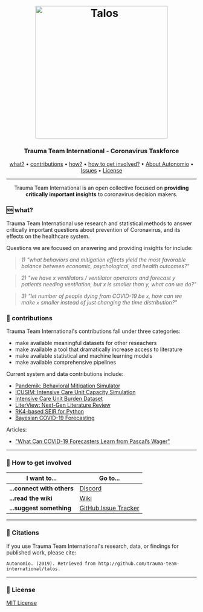 <h1 align="center">
  <br>
  <a href="http://autonom.io"><img src="https://raw.githubusercontent.com/autonomio/trauma-team-international/master/logo.png" alt="Talos" width="350"></a>
  <br>
</h1>

<h3 align="center">Trauma Team International - Coronavirus Taskforce</h3>

<p align="center">
  <a href="#sos-what">what?</a> •
  <a href="#gem-contributions">contributions</a> •
  <a href="#wrench-how">how?</a> •
  <a href="#how-to-get-involved">how to get involved?</a> •
  <a href="https://autonom.io">About Autonomio</a> •
  <a href="https://github.com/autonomio/talos/issues">Issues</a> •
  <a href="#License">License</a>
</p>
<hr>
<p align="center">
Trauma Team International is an open collective focused on <strong>providing critically important insights</strong> to coronavirus decision makers. 
</p>

### :sos: what?

Trauma Team International use research and statistical methods to answer critically important questions about prevention of Coronavirus, and its effects on the healthcare system. 

Questions we are focused on answering and providing insights for include: 

>*1) "what behaviors and mitigation effects yield the most favorable balance between economic, psychological, and health outcomes?"*

>*2) "we have x ventilators / ventilator operators and forecast y patients needing ventilation, but x is smaller than y, what can we do?"*

>*3) "let number of people dying from COVID-19 be `x`, how can we make `x` smaller instead of just changing the time distribution?"*

### :gem: contributions

Trauma Team International's contributions fall under three categories:

- make available meaningful datasets for other reseachers
- make available a tool that dramatically increase access to literature
- make available statistical and machine learning models
- make available comprehensive pipelines

Current system and data contributions include:

- [Pandemik: Behavioral Mitigation Simulator](https://github.com/autonomio/pandemik)
- [ICUSIM: Intensive Care Unit Capacity Simulation](https://github.com/autonomio/ICUSIM)
- [Intensive Care Unit Burden Dataset](https://github.com/autonomio/trauma-team-international/tree/master/data)
- [LiterView: Next-Gen Literature Review](https://github.com/autonomio/literview)
- [RK4-based SEIR for Python](https://github.com/autonomio/trauma-team-international/blob/master/SEIR/rk4.py)
- [Bayesian COVID-19 Forecasting](https://github.com/autonomio/trauma-team-international/blob/master/icu_burden/icu_burden_bayesian.py)

Articles:

- ["What Can COVID-19 Forecasters Learn from Pascal’s Wager"](https://towardsdatascience.com/what-can-covid-19-forecasters-learn-from-pascals-wager-acb010f347e0)

<hr>

### 💬 How to get involved

| I want to...                     | Go to...                                                  |
| -------------------------------- | ---------------------------------------------------------- |
| **...connect with others**      | [Discord]                                            |
| **...read the wiki**           | [Wiki]                                  |
| **...suggest something**  | [GitHub Issue Tracker]                                     |

<hr>

### 📢 Citations

If you use Trauma Team International's research, data, or findings for published work, please cite:

`Autonomio. (2019). Retrieved from http://github.com/trauma-team-international/talos.`

<hr>

### 📃 License

[MIT License](https://github.com/autonomio/talos/blob/master/LICENSE)

[github issue tracker]: https://github.com/automio/trauma-team-international/issues
[wiki]: https://github.com/autonomio/talos/wiki
[discord]: https://discord.gg/t7vk27
